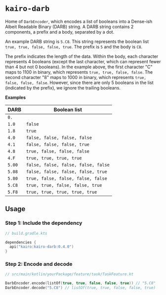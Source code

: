# `kairo-darb`

Home of `DarbEncoder`, which encodes a list of booleans into a Dense-ish Albeit Readable Binary (DARB) string.
A DARB string contains 2 components, a prefix and a body, separated by a dot.

An example DARB string is `5.C8`.
This string represents the boolean list `true, true, false, false, true`.
The prefix is `5` and the body is `C8`.

The prefix indicates the length of the data.
Within the body, each character represents 4 booleans
(except the last character, which can represent fewer than 4 but not 0 booleans).
In the example above, the first character "C" maps to 1100 in binary, which represents `true, true, false, false`.
The second character "8" maps to 1000 in binary, which represents `true, false, false, false`.
However, since there are only 5 booleans in the list (indicated by the prefix), we ignore the trailing booleans.

**Examples**

| DARB   | Boolean list                        |
|--------|-------------------------------------|
| `0.`   |                                     |
| `1.0`  | `false`                             |
| `1.8`  | `true`                              |
| `4.0`  | `false, false, false, false`        |
| `4.1`  | `false, false, false, true`         |
| `4.8`  | `true, false, false, false`         |
| `4.F`  | `true, true, true, true`            |
| `5.00` | `false, false, false, false, false` |
| `5.08` | `false, false, false, false, true`  |
| `5.80` | `true, false, false, false, false`  |
| `5.C8` | `true, true, false, false, true`    |
| `5.F8` | `true, true, true, true, true`      |

## Usage

### Step 1: Include the dependency

```kotlin
// build.gradle.kts

dependencies {
  api("kairo:kairo-darb:0.4.0")
}
```

### Step 2: Encode and decode

```kotlin
// src/main/kotlin/yourPackage/feature/task/TaskFeature.kt

DarbEncoder.encode(listOf(true, true, false, false, true)) // "5.C8"
DarbEncoder.decode("5.C8") // listOf(true, true, false, false, true)
```
